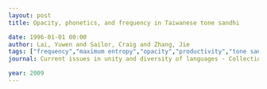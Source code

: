 ```yaml
---
layout: post
title: Opacity, phonetics, and frequency in Taiwanese tone sandhi

date: 1996-01-01 00:00
author: Lai, Yuwen and Sailor, Craig and Zhang, Jie
tags: ["frequency","maximum entropy","opacity","productivity","tone sandhi"]
journal: Current issues in unity and diversity of languages - Collection of papers selected from the 18th International Congress of Linguists

year: 2009
---
```



